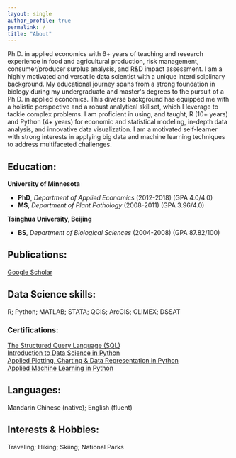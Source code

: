 ```yaml
---
layout: single
author_profile: true
permalink: /
title: "About"
---
```


Ph.D. in applied economics with 6+ years of teaching and research experience in food and agricultural production, risk management, consumer/producer surplus analysis, and R&D impact assessment. I am a highly motivated and versatile data scientist with a unique interdisciplinary background. My educational journey spans from a strong foundation in biology during my undergraduate and master's degrees to the pursuit of a Ph.D. in applied economics. This diverse background has equipped me with a holistic perspective and a robust analytical skillset, which I leverage to tackle complex problems. I am proficient in using, and taught, R (10+ years) and Python (4+ years) for economic and statistical modeling, in-depth data analysis, and innovative data visualization. I am a motivated self-learner with strong interests in applying big data and machine learning techniques to address multifaceted challenges.

## Education:  
**University of Minnesota**  
* **PhD**, *Department of Applied Economics* (2012-2018) (GPA 4.0/4.0)
* **MS**, *Department of Plant Pathology* (2008-2011) (GPA 3.96/4.0)

**Tsinghua University, Beijing**
* **BS**, *Department of Biological Sciences* (2004-2008) (GPA 87.82/100)

## Publications:  
[Google Scholar](https://scholar.google.com/citations?user=xbBwIeoAAAAJ&hl=en&oi=ao)

## Data Science skills:  
R; Python; MATLAB; STATA; QGIS; ArcGIS; CLIMEX; DSSAT

### Certifications:
[The Structured Query Language (SQL)](https://coursera.org/share/1d078f4e6c393c51c3cf54a2ba646565)  
[Introduction to Data Science in Python](https://coursera.org/share/48e23cb51c877f67919c0f8da380ed97)  
[Applied Plotting, Charting & Data Representation in Python](https://coursera.org/share/3458510d7cc892eb6a328ab992c9c4d1)  
[Applied Machine Learning in Python](https://coursera.org/share/8b68e31f7a35a9ca4dc2e29b205a0841)  

## Languages:  
Mandarin Chinese (native); English (fluent)

## Interests & Hobbies:  
Traveling; Hiking; Skiing; National Parks